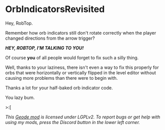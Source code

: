# OrbIndicatorsRevisited
Hey, RobTop.

Remember how orb indicators still don't rotate correctly when the player changed directions from the arrow trigger? 

***HEY, ROBTOP, __I'M TALKING TO YOU!__***

Of course __you__ of all people would forget to fix such a silly thing.

Well, thanks to your laziness, there isn't even a way to fix this properly for orbs that were horizontally or vertically flipped in the level editor without causing more problems than there were to begin with.

Thanks a lot for your half-baked orb indicator code.

You lazy bum.

\>\:\[

*This [Geode mod](https://geode-sdk.org) is licensed under LGPLv2. To report bugs or get help with using my mods, press the Discord button in the lower left corner.*